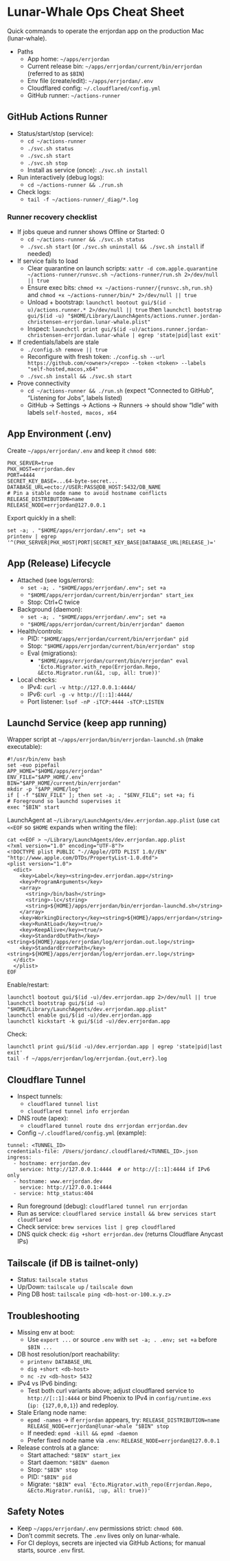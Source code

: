 # Lunar-Whale Ops Cheat Sheet

Quick commands to operate the errjordan app on the production Mac (lunar-whale).

- Paths
  - App home: `~/apps/errjordan`
  - Current release bin: `~/apps/errjordan/current/bin/errjordan` (referred to as `$BIN`)
  - Env file (create/edit): `~/apps/errjordan/.env`
  - Cloudflared config: `~/.cloudflared/config.yml`
  - GitHub runner: `~/actions-runner`

## GitHub Actions Runner

- Status/start/stop (service):
  - `cd ~/actions-runner`
  - `./svc.sh status`
  - `./svc.sh start`
  - `./svc.sh stop`
  - Install as service (once): `./svc.sh install`
- Run interactively (debug logs):
  - `cd ~/actions-runner && ./run.sh`
- Check logs:
  - `tail -f ~/actions-runner/_diag/*.log`

### Runner recovery checklist

- If jobs queue and runner shows Offline or Started: 0
  - `cd ~/actions-runner && ./svc.sh status`
  - `./svc.sh start` (or `./svc.sh uninstall && ./svc.sh install` if needed)
- If service fails to load
  - Clear quarantine on launch scripts: `xattr -d com.apple.quarantine ~/actions-runner/runsvc.sh ~/actions-runner/run.sh 2>/dev/null || true`
  - Ensure exec bits: `chmod +x ~/actions-runner/{runsvc.sh,run.sh}` and `chmod +x ~/actions-runner/bin/* 2>/dev/null || true`
  - Unload + bootstrap: `launchctl bootout gui/$(id -u)/actions.runner.* 2>/dev/null || true` then `launchctl bootstrap gui/$(id -u) "$HOME/Library/LaunchAgents/actions.runner.jordan-christensen-errjordan.lunar-whale.plist"`
  - Inspect: `launchctl print gui/$(id -u)/actions.runner.jordan-christensen-errjordan.lunar-whale | egrep 'state|pid|last exit'`
- If credentials/labels are stale
  - `./config.sh remove || true`
  - Reconfigure with fresh token: `./config.sh --url https://github.com/<owner>/<repo> --token <token> --labels "self-hosted,macos,x64"`
  - `./svc.sh install && ./svc.sh start`
- Prove connectivity
  - `cd ~/actions-runner && ./run.sh` (expect “Connected to GitHub”, “Listening for Jobs”, labels listed)
  - GitHub → Settings → Actions → Runners → should show “Idle” with labels `self-hosted, macos, x64`

## App Environment (.env)

Create `~/apps/errjordan/.env` and keep it `chmod 600`:

```
PHX_SERVER=true
PHX_HOST=errjordan.dev
PORT=4444
SECRET_KEY_BASE=...64-byte-secret...
DATABASE_URL=ecto://USER:PASS@DB_HOST:5432/DB_NAME
# Pin a stable node name to avoid hostname conflicts
RELEASE_DISTRIBUTION=name
RELEASE_NODE=errjordan@127.0.0.1
```

Export quickly in a shell:

```
set -a; . "$HOME/apps/errjordan/.env"; set +a
printenv | egrep '^(PHX_SERVER|PHX_HOST|PORT|SECRET_KEY_BASE|DATABASE_URL|RELEASE_)='
```

## App (Release) Lifecycle

- Attached (see logs/errors):
  - `set -a; . "$HOME/apps/errjordan/.env"; set +a`
  - `"$HOME/apps/errjordan/current/bin/errjordan" start_iex`
  - Stop: Ctrl+C twice
- Background (daemon):
  - `set -a; . "$HOME/apps/errjordan/.env"; set +a`
  - `"$HOME/apps/errjordan/current/bin/errjordan" daemon`
- Health/controls:
  - PID: `"$HOME/apps/errjordan/current/bin/errjordan" pid`
  - Stop: `"$HOME/apps/errjordan/current/bin/errjordan" stop`
  - Eval (migrations):
    - `"$HOME/apps/errjordan/current/bin/errjordan" eval 'Ecto.Migrator.with_repo(Errjordan.Repo, &Ecto.Migrator.run(&1, :up, all: true))'`
- Local checks:
  - IPv4: `curl -v http://127.0.0.1:4444/`
  - IPv6: `curl -g -v http://[::1]:4444/`
  - Port listener: `lsof -nP -iTCP:4444 -sTCP:LISTEN`

## Launchd Service (keep app running)

Wrapper script at `~/apps/errjordan/bin/errjordan-launchd.sh` (make executable):

```
#!/usr/bin/env bash
set -euo pipefail
APP_HOME="$HOME/apps/errjordan"
ENV_FILE="$APP_HOME/.env"
BIN="$APP_HOME/current/bin/errjordan"
mkdir -p "$APP_HOME/log"
if [ -f "$ENV_FILE" ]; then set -a; . "$ENV_FILE"; set +a; fi
# Foreground so launchd supervises it
exec "$BIN" start
```

LaunchAgent at `~/Library/LaunchAgents/dev.errjordan.app.plist` (use `cat <<EOF` so `$HOME` expands when writing the file):

```
cat <<EOF > ~/Library/LaunchAgents/dev.errjordan.app.plist
<?xml version="1.0" encoding="UTF-8"?>
<!DOCTYPE plist PUBLIC "-//Apple//DTD PLIST 1.0//EN" "http://www.apple.com/DTDs/PropertyList-1.0.dtd">
<plist version="1.0">
  <dict>
    <key>Label</key><string>dev.errjordan.app</string>
    <key>ProgramArguments</key>
    <array>
      <string>/bin/bash</string>
      <string>-lc</string>
      <string>${HOME}/apps/errjordan/bin/errjordan-launchd.sh</string>
    </array>
    <key>WorkingDirectory</key><string>${HOME}/apps/errjordan</string>
    <key>RunAtLoad</key><true/>
    <key>KeepAlive</key><true/>
    <key>StandardOutPath</key><string>${HOME}/apps/errjordan/log/errjordan.out.log</string>
    <key>StandardErrorPath</key><string>${HOME}/apps/errjordan/log/errjordan.err.log</string>
  </dict>
  </plist>
EOF
```

<!-- Launchd does not perform environment substitution inside those paths; the `cat <<EOF` command above writes absolute paths. If you already created the plist with literal `$HOME`, run `sed -i '' "s|\$HOME|$HOME|g" ~/Library/LaunchAgents/dev.errjordan.app.plist` to fix it. -->

Enable/restart:

```
launchctl bootout gui/$(id -u)/dev.errjordan.app 2>/dev/null || true
launchctl bootstrap gui/$(id -u) "$HOME/Library/LaunchAgents/dev.errjordan.app.plist"
launchctl enable gui/$(id -u)/dev.errjordan.app
launchctl kickstart -k gui/$(id -u)/dev.errjordan.app
```

Check:

```
launchctl print gui/$(id -u)/dev.errjordan.app | egrep 'state|pid|last exit'
tail -f ~/apps/errjordan/log/errjordan.{out,err}.log
```

## Cloudflare Tunnel

- Inspect tunnels:
  - `cloudflared tunnel list`
  - `cloudflared tunnel info errjordan`
- DNS route (apex):
  - `cloudflared tunnel route dns errjordan errjordan.dev`
- Config `~/.cloudflared/config.yml` (example):

```
tunnel: <TUNNEL_ID>
credentials-file: /Users/jordanc/.cloudflared/<TUNNEL_ID>.json
ingress:
  - hostname: errjordan.dev
    service: http://127.0.0.1:4444  # or http://[::1]:4444 if IPv6 only
  - hostname: www.errjordan.dev
    service: http://127.0.0.1:4444
  - service: http_status:404
```

- Run foreground (debug): `cloudflared tunnel run errjordan`
- Run as service: `cloudflared service install && brew services start cloudflared`
- Check service: `brew services list | grep cloudflared`
- DNS quick check: `dig +short errjordan.dev` (returns Cloudflare Anycast IPs)

## Tailscale (if DB is tailnet-only)

- Status: `tailscale status`
- Up/Down: `tailscale up` / `tailscale down`
- Ping DB host: `tailscale ping <db-host-or-100.x.y.z>`

## Troubleshooting

- Missing env at boot:
  - Use `export ...` or source `.env` with `set -a; . .env; set +a` before `$BIN ...`
- DB host resolution/port reachability:
  - `printenv DATABASE_URL`
  - `dig +short <db-host>`
  - `nc -zv <db-host> 5432`
- IPv4 vs IPv6 binding:
  - Test both curl variants above; adjust cloudflared service to `http://[::1]:4444` or bind Phoenix to IPv4 in `config/runtime.exs` (`ip: {127,0,0,1}`) and redeploy.
- Stale Erlang node name:
  - `epmd -names` → if `errjordan` appears, try: `RELEASE_DISTRIBUTION=name RELEASE_NODE=errjordan@lunar-whale "$BIN" stop`
  - If needed: `epmd -kill && epmd -daemon`
  - Prefer fixed node name via `.env`: `RELEASE_NODE=errjordan@127.0.0.1`
- Release controls at a glance:
  - Start attached: `"$BIN" start_iex`
  - Start daemon: `"$BIN" daemon`
  - Stop: `"$BIN" stop`
  - PID: `"$BIN" pid`
  - Migrate: `"$BIN" eval 'Ecto.Migrator.with_repo(Errjordan.Repo, &Ecto.Migrator.run(&1, :up, all: true))'`

## Safety Notes

- Keep `~/apps/errjordan/.env` permissions strict: `chmod 600`.
- Don’t commit secrets. The `.env` lives only on lunar-whale.
- For CI deploys, secrets are injected via GitHub Actions; for manual starts, source `.env` first.
